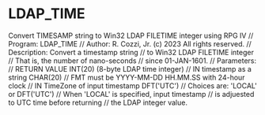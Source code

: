 # LDAP_TIME
Convert TIMESAMP string to Win32 LDAP FILETIME integer using RPG IV
           //  Program: LDAP_TIME
           //  Author:      R. Cozzi, Jr. (c) 2023 All rights reserved.
           //  Description: Convert a timestamp string
           //               to Win32 LDAP FILETIME integer
           //               That is, the number of nano-seconds
           //               since 01-JAN-1601.
           //  Parameters:
           //               RETURN VALUE  INT(20) (8-byte LDAP time integer)
           //               IN timestamp as a string CHAR(20)
           //                   FMT must be YYYY-MM-DD HH.MM.SS with 24-hour clock
           //               IN TimeZone of input timestamp DFT('UTC')
           //                   Choices are: 'LOCAL' or DFT('UTC')
           //                   When 'LOCAL' is specified, input timestamp
           //                   is adjuested to UTC time before returning
           //                   the LDAP integer value.
           
